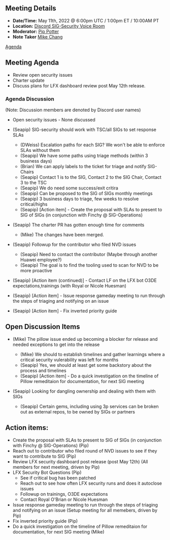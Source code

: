 ## Meeting Details

- **Date/Time:** May 11th, 2022 @ 6:00pm UTC / 1:00pm ET / 10:00AM PT
- **Location:** [Discord SIG-Security Voice Room](https://discord.gg/FDA3s4FBD2)
- **Moderator:** [Pip Potter](https://github.com/lmnr-pip)
- **Note Taker** [Mike Chang](https://github.com/amzn-changml)

[Agenda](https://github.com/o3de/sig-security/issues/35)

## Meeting Agenda
* Review open security issues
* Charter update
* Discuss plans for LFX dashboard review post May 12th release.

### Agenda Discussion

(Note: Discussion members are denoted by Discord user names)

* Open security issues - None discussed

* (Seapip) SIG-security should work with TSC/all SIGs to set response SLAs
  - (DWeiss) Escalation paths for each SIG? We won't be able to enforce SLAs without them
  - (Seapip) We have some paths using triage methods (within 3 business days)
  - (Brian) We can apply labels to the ticket for triage and notify SIG-Chairs
  - (Seapip) Contact 1 is to the SIG, Contact 2 to the SIG Chair, Contact 3 to the TSC
  - (Seapip) We do need some success/exit critira
  - (Seapip) Can be proposed to the SIG of SIGs monthly meetings
  - (Seapip) 3 business days to triage, few weeks to resolve critical/highs
  - (Seapip) [Action item] - Create the proposal with SLAs to present to SIG of SIGs (in conjunction with Finchy @ SIG-Operations)

* (Seapip) The charter PR has gotten enough time for comments
  - (Mike) The changes have been merged.

* (Seapip) Followup for the contributor who filed NVD issues
  - (Seapip) Need to contact the contributor (Maybe through another Huawei employee?)
  - (Seapip) The goal is to find the tooling used to scan for NVD to be more proactive

* (Seapip) [Action item (continued)] - Contact LF on the LFX bot O3DE expectations,trainings (with Royal or Nicole Huesman)

* (Seapip) [Action item] - Issue response gameday meeting to run through the steps of triaging and notifying on an issue

* (Seapip) [Action item] - Fix inverted priority guide

## Open Discussion Items

* (Mike) The pillow issue ended up becoming a blocker for release and needed exceptions to get into the release
  - (Mike) We should to establish timelines and gather learnings where a critical security vulerability was left for months
  - (Seapip) Yes, we should at least get some backstory about the process and timelines
  - (Seapip) [Action item] - Do a quick investigation on the timeline of Pillow remeditaion for documentation, for next SIG meeting

* (Seapip) Looking for dangling ownership and dealing with them with SIGs
  - (Seapip) Certain gems, including using 3p services can be broken out as external repos, to be owned by SIGs or partners
  
## Action items:
* Create the proposal with SLAs to present to SIG of SIGs (in conjunction with Finchy @ SIG-Operations) (Pip)
* Reach out to contributor who filed round of NVD issues to see if they want to contribute to SIG (Pip)
* Review LFX security dashboard post release (post May 12th) (All members for next meeting, driven by Pip)
* LFX Security Bot Questions (Pip)
    * See if critical bug has been patched 
    * Reach out to see how often LFX security runs and does it autoclose issues 
    * Followup on trainings, O3DE expectations
    * Contact Royal O'Brian or Nicole Huesman
* Issue response gameday meeting to run through the steps of triaging and notifying on an issue (Setup meeting for all memebers, driven by Pip)
* Fix inverted priority guide (Pip)
* Do a quick investigation on the timeline of Pillow remeditaion for documentation, for next SIG meeting (Mike)
